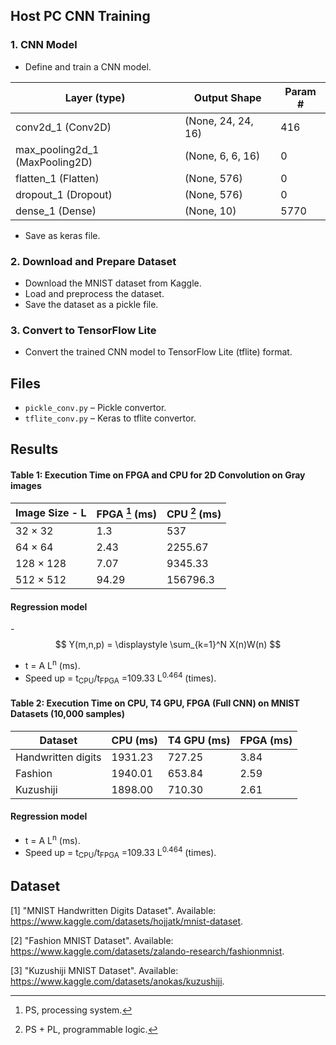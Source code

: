 ## Host PC CNN Training 
### 1. CNN Model 
- Define and train a CNN model.
  
| Layer (type)                       | Output  Shape     | Param #     |
|------------                        |-----------------  |------------ |
| conv2d_1 (Conv2D)                  |(None, 24, 24, 16) |416          | 
| max_pooling2d_1 (MaxPooling2D)     |(None, 6, 6, 16)   |0            | 
| flatten_1 (Flatten)                |(None, 576)        |0            |
| dropout_1 (Dropout)                |(None, 576)        |0            |
| dense_1 (Dense)                    |(None, 10)         |5770        |

- Save as keras file.

### 2. Download and Prepare Dataset
- Download the MNIST dataset from Kaggle.
- Load and preprocess the dataset.
- Save the dataset as a pickle file.

### 3. Convert to TensorFlow Lite
- Convert the trained CNN model to TensorFlow Lite (tflite) format.

## Files
- `pickle_conv.py` – Pickle convertor.
- `tflite_conv.py` – Keras to tflite convertor.

## Results
#### Table 1: Execution Time on FPGA and CPU for 2D Convolution on Gray images

| Image Size - L | FPGA [^1] (ms) | CPU [^2] (ms)     |
|------------|-----------------|------------|
| 32 × 32    |1.3              |537         | 
| 64 × 64    |2.43             |2255.67     | 
| 128 × 128  |7.07             |9345.33     | 
| 512 × 512  |94.29            |156796.3    |

#### Regression model
-$$
Y(m,n,p) = \displaystyle \sum_{k=1}^N X(n)W(n)
$$

- t = A L<sup>n</sup> (ms).
- Speed up = t<sub>CPU</sub>/t<sub>FPGA</sub> =109.33 L<sup>0.464</sup> (times).
[^1]: PS, processing system.
[^2]: PS + PL, programmable logic.

#### Table 2: Execution Time on CPU, T4 GPU, FPGA (Full CNN) on MNIST Datasets (10,000 samples)

| Dataset                | CPU (ms) | T4 GPU (ms)     | FPGA (ms)  |
|------------            |------------|------------|------------|
| Handwritten digits     |1931.23     |727.25      | 3.84       |
| Fashion                |1940.01     |653.84      | 2.59       |
| Kuzushiji              |1898.00     |710.30      | 2.61       |


#### Regression model
- t = A L<sup>n</sup> (ms).
- Speed up = t<sub>CPU</sub>/t<sub>FPGA</sub> =109.33 L<sup>0.464</sup> (times).
[^1]: PS, processing system.
[^2]: PS + PL, programmable logic PYNQ-Z2.

## Dataset

[1] "MNIST Handwritten Digits Dataset". Available: https://www.kaggle.com/datasets/hojjatk/mnist-dataset.

[2] "Fashion MNIST Dataset". Available: https://www.kaggle.com/datasets/zalando-research/fashionmnist.

[3] "Kuzushiji MNIST Dataset". Available: https://www.kaggle.com/datasets/anokas/kuzushiji.
